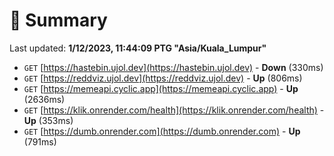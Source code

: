 # 📖 Summary
Last updated: **1/12/2023, 11:44:09 PTG "Asia/Kuala_Lumpur"**

- `GET` [https://hastebin.ujol.dev](https://hastebin.ujol.dev) - **Down** (330ms)
- `GET` [https://reddviz.ujol.dev](https://reddviz.ujol.dev) - **Up** (806ms)
- `GET` [https://memeapi.cyclic.app](https://memeapi.cyclic.app) - **Up** (2636ms)
- `GET` [https://klik.onrender.com/health](https://klik.onrender.com/health) - **Up** (353ms)
- `GET` [https://dumb.onrender.com](https://dumb.onrender.com) - **Up** (791ms)
